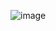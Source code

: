 ![image](https://github.com/Chaiyapa/03376836-OOP-2566-Lab-04/assets/144195729/a2e5f98b-f0c6-46b5-9cf6-262434c08015)

